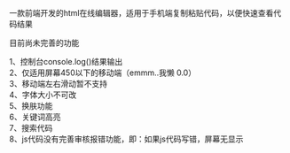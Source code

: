 一款前端开发的html在线编辑器，适用于手机端复制粘贴代码，以便快速查看代码结果

目前尚未完善的功能

1、控制台console.log()结果输出<br />
2、仅适用屏幕450以下的移动端（emmm..我懒 0.0）<br />
3、移动端左右滑动暂不支持<br />
4、字体大小不可改<br />
5、换肤功能<br />
6、关键词高亮<br />
7、搜索代码<br />
8、js代码没有完善审核报错功能，即：如果js代码写错，屏幕无显示<br />
